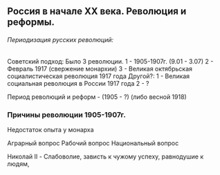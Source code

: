 ## Россия в начале XX века. Революция и реформы.


###### Периодизация русских революций:

Советский подход: 
	Было 3 революции. 
	1 - 1905-1907г. (9.01 - 3.07)
	 2 - Февраль 1917 (свержение монархии)
	3 - Великая октябрьская социалистическая революция 1917 года 
Другой?:
	 1 - Великая социальная революция в России 1917 года
	 2 - ?

Период революций и реформ - (1905 - ?) (либо весной 1918)


### Причины революции 1905-1907г. 

Недостаток опыта у монарха

Аграрный вопрос
Рабочий вопрос
Национальный вопрос

Николай II - Слабоволие, зависть к чужому успеху, равнодушие к людям, 
